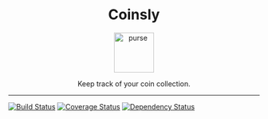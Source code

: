 <div align="center">
<h1>Coinsly</h1>

<a href="https://www.emojione.com/emoji/1f45b">
<img height="80" width="80" alt="purse" src="https://raw.githubusercontent.com/damianmullins/Coinsly/master/purse.png" />
</a>

<p>Keep track of your coin collection.</p>
</div>

---

[![Build Status](https://travis-ci.org/DamianMullins/Coinsly.svg)](https://travis-ci.org/DamianMullins/Coinsly)
[![Coverage Status](https://coveralls.io/repos/github/DamianMullins/Coinsly/badge.svg)](https://coveralls.io/github/DamianMullins/Coinsly)
[![Dependency Status](https://gemnasium.com/badges/github.com/DamianMullins/Coinsly.svg)](https://gemnasium.com/github.com/DamianMullins/Coinsly)


